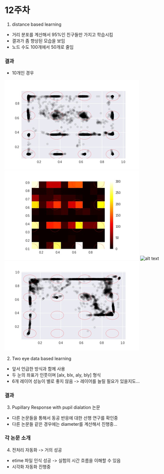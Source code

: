12주차
=====

1. distance based learning  
* 거리 분포를 계산해서 95%인 친구들만 가지고 학습시킴  
* 결과가 좀 향상된 모습을 보임  
* 노드 수도 100개에서 50개로 줄임  

### 결과 

* 10개인 경우 

![alt text](node_10_size_128_epoch_4000_khc11_constrain/khc1_correct0.jpg)
![alt text](node_10_size_128_epoch_4000_khc11_constrain/khc1_correct.jpg)
![alt text](node_10_size_128_epoch_4000_khc11_constrain/khc1_correct1.jpg)
![alt text](node_10_size_128_epoch_4000_khc11_constrain/khc1_correct2.jpg)

2. Two eye data based learning
* 앞서 언급한 방식과 함께 사용
* 두 눈의 좌표가 인풋이며 [alx, blx, aly, bly] 형식
* 6개 레이어 성능이 별로 좋지 않음 -> 레이어를 늘릴 필요가 있을지도... 

### 결과

3. Pupillary Response with pupil dialation 논문  
* 다른 논문들을 통해서 동공 반응에 대한 선행 연구를 확인중  
* 다른 논문들 같은 경우에는 diameter를 계산해서 진행중... 

### 각 논문 소개

4. 전처리 자동화 -> 거의 성공
* etime 파일 인식 성공 -> 실험의 시간 흐름을 이해할 수 있음
* 시각화 자동화 진행중  

